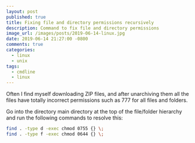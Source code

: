 ```yaml
---
layout: post
published: true
title: Fixing file and directory permissions recursively
description: Command to fix file and directory permissions
image_url: /images/posts/2019-06-14-linux.jpg
date: 2019-06-14 21:27:00 -0800
comments: true
categories:
  - linux
  - unix
tags:
  - cmdline
  - linux
---
```


Often I find myself downloading ZIP files, and after unarchiving them all the
files have totally incorrect permissions such as 777 for all files and folders.
<!--more-->

Go into the directory main directory at the top of the file/folder hierarchy
and run the following commands to resolve this:

```bash
find . -type d -exec chmod 0755 {} \;
find . -type f -exec chmod 0644 {} \;
```
